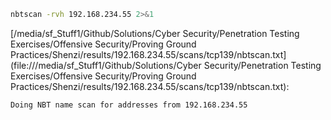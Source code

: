 ```bash
nbtscan -rvh 192.168.234.55 2>&1
```

[/media/sf_Stuff1/Github/Solutions/Cyber Security/Penetration Testing Exercises/Offensive Security/Proving Ground Practices/Shenzi/results/192.168.234.55/scans/tcp139/nbtscan.txt](file:///media/sf_Stuff1/Github/Solutions/Cyber Security/Penetration Testing Exercises/Offensive Security/Proving Ground Practices/Shenzi/results/192.168.234.55/scans/tcp139/nbtscan.txt):

```
Doing NBT name scan for addresses from 192.168.234.55


```
